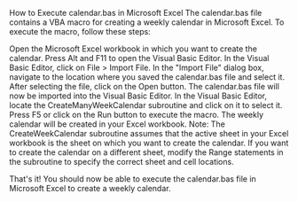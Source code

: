 How to Execute calendar.bas in Microsoft Excel
The calendar.bas file contains a VBA macro for creating a weekly calendar in Microsoft Excel. To execute the macro, follow these steps:

Open the Microsoft Excel workbook in which you want to create the calendar.
Press Alt and F11 to open the Visual Basic Editor.
In the Visual Basic Editor, click on File > Import File.
In the "Import File" dialog box, navigate to the location where you saved the calendar.bas file and select it.
After selecting the file, click on the Open button.
The calendar.bas file will now be imported into the Visual Basic Editor.
In the Visual Basic Editor, locate the CreateManyWeekCalendar subroutine and click on it to select it.
Press F5 or click on the Run button to execute the macro.
The weekly calendar will be created in your Excel workbook.
Note: The CreateWeekCalendar subroutine assumes that the active sheet in your Excel workbook is the sheet on which you want to create the calendar. If you want to create the calendar on a different sheet, modify the Range statements in the subroutine to specify the correct sheet and cell locations.

That's it! You should now be able to execute the calendar.bas file in Microsoft Excel to create a weekly calendar.
